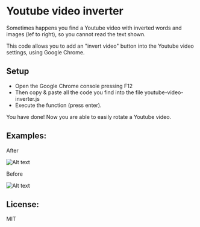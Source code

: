 # Youtube video inverter

Sometimes happens you find a Youtube video with inverted words and images (lef to right), so you cannot read the text shown.

This code allows you to add an "invert video" button into the Youtube video settings, using Google Chrome.

## Setup

 - Open the Google Chrome console pressing F12
 - Then copy & paste all the code you find into the file youtube-video-inverter.js
 - Execute the function (press enter).

You have done! Now you are able to easily rotate a Youtube video.

## Examples:

After

![Alt text](https://github.com/albertopiras/youtube-video-inverter/assets/images/normal.png?raw=true "Normal youtube video")

Before

![Alt text](https://github.com/albertopiras/youtube-video-inverter/assets/images/inverted.png?raw=true "Inverted video")

## License:

MIT